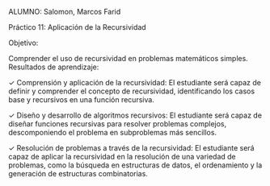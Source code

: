ALUMNO: Salomon, Marcos Farid

Práctico 11: Aplicación de la Recursividad

Objetivo:

Comprender el uso de recursividad en problemas matemáticos simples.
Resultados de aprendizaje:

✓ Comprensión y aplicación de la recursividad: El estudiante será capaz de definir y
comprender el concepto de recursividad, identificando los casos base y recursivos en
una función recursiva.

✓ Diseño y desarrollo de algoritmos recursivos: El estudiante será capaz de diseñar
funciones recursivas para resolver problemas complejos, descomponiendo el problema
en subproblemas más sencillos.

✓ Resolución de problemas a través de la recursividad: El estudiante será capaz de aplicar
la recursividad en la resolución de una variedad de problemas, como la búsqueda en
estructuras de datos, el ordenamiento y la generación de estructuras combinatorias.